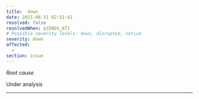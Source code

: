 ```yaml
---
title:  down
date: 2021-08-31 02:51:41
resolved: false
resolvedWhen: ${ENDS_AT}
# Possible severity levels: down, disrupted, notice
severity: down
affected:
  - 
section: issue
---
```


*Root cause*

Under analysis

---


